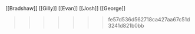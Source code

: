 [[Bradshaw]]
[[Gilly]]
[[Evan]]
[[Josh]]
[[George]]
>>>>>>> fe57d536d562718ca427aa67c51d3241d821b0bb
